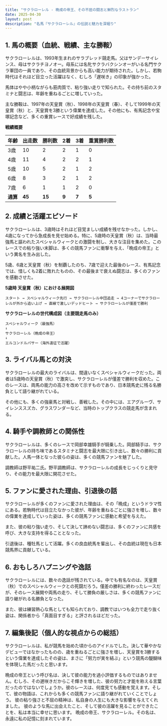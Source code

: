 ```yaml
---
title: "サクラローレル - 晩成の帝王、その不屈の闘志と鮮烈なラストラン"
date: 2025-04-30
layout: post
description: "名馬『サクラローレル』の伝説と魅力を深堀り"
---
```


## 1. 馬の概要（血統、戦績、主な勝鞍）

サクラローレルは、1993年生まれのサラブレッド競走馬。父はサンデーサイレンス、母はサクラチヨノオー。母系には名牝サクラバクシンオーがいる名門サクラ軍団の一員であり、その血統背景からも高い能力が期待された。しかし、若駒時代はそれほど目立った活躍はなく、むしろ「遅咲き」の印象が強かった。

馬体はやや小柄ながらも筋肉質で、粘り強い走りで知られた。その持ち前のスタミナと闘志は、年齢を重ねるごとに増していった。

主な勝鞍は、1997年の天皇賞（秋）、1998年の天皇賞（春）、そして1999年の天皇賞（秋）と、天皇賞を3勝という偉業を達成した。その他にも、有馬記念や宝塚記念など、多くの重賞レースで好成績を残した。

**戦績概要**

| 年齢 | 出走数 | 勝利数 | 2着 | 3着 | 重賞勝利数 |
|---|---|---|---|---|---|
| 3歳 | 10 | 2 | 2 | 1 | 0 |
| 4歳 | 11 | 4 | 2 | 2 | 1 |
| 5歳 | 10 | 5 | 2 | 1 | 2 |
| 6歳 | 8 | 3 | 2 | 1 | 2 |
| 7歳 | 6 | 1 | 1 | 2 | 0 |
| **通算** | **45** | **15** | **9** | **7** | **5** |


## 2. 成績と活躍エピソード

サクラローレルは、3歳時はそれほど目覚ましい成績を残せなかった。しかし、4歳になってから急成長を見せ始める。特に、5歳時の天皇賞（秋）は、当時最強馬と謳われたスペシャルウィークとの激闘を制し、大きな注目を集めた。このレースでの粘り強い末脚は、多くの競馬ファンに衝撃を与え、「晩成の帝王」という異名を生み出した。

5歳、6歳と天皇賞（秋）を制覇したのち、7歳で迎えた最後のレース、有馬記念では、惜しくも2着に敗れたものの、その最後まで衰えぬ闘志は、多くのファンを感動させた。

**5歳時 天皇賞（秋）における展開図**

```
スタート → スペシャルウィーク先行 → サクラローレル中団追走 → 4コーナーでサクラローレルが外から追い上げ → 直線で激しいデッドヒート → サクラローレルが僅差で勝利
```

**サクラローレルの世代構成図（主要競走馬のみ）**

```
スペシャルウィーク（最強馬）
↓
サクラローレル（晩成の帝王）
↓
エルコンドルパサー（海外遠征で活躍）
```


## 3. ライバル馬との対決

サクラローレルの最大のライバルは、間違いなくスペシャルウィークだった。両者は5歳時の天皇賞（秋）で激突し、サクラローレルが僅差で勝利を収めた。このレースは、両馬の能力の高さを改めて示すものであり、日本競馬史に残る名勝負として語り継がれている。

その他にも、多くの強豪馬と対戦し、善戦した。その中には、エアグルーヴ、サイレンススズカ、グラスワンダーなど、当時のトップクラスの競走馬が含まれる。


## 4. 騎手や調教師との関係性

サクラローレルは、多くのレースで岡部幸雄騎手が騎乗した。岡部騎手は、サクラローレルの持ち味であるスタミナと闘志を最大限に引き出し、数々の勝利に貢献した。人馬一体となった彼らの姿は、多くの競馬ファンを魅了した。

調教師は野平祐二氏。野平調教師は、サクラローレルの成長をじっくりと見守り、その能力を最大限に開花させた。


## 5. ファンに愛された理由、引退後の話

サクラローレルが多くのファンに愛された理由は、その「晩成」というドラマ性にある。若駒時代は目立たなかった彼が、年齢を重ねるごとに強さを増し、数々の偉業を達成していった姿は、多くの競馬ファンに感動と希望を与えた。

また、彼の粘り強い走り、そして決して諦めない闘志は、多くのファンに共感を呼び、大きな支持を得ることとなった。

引退後は、種牡馬として活躍。多くの良血統馬を輩出し、その血統は現在も日本競馬界に貢献している。


## 6. おもしろハプニングや逸話

サクラローレルには、数々の逸話が残されている。中でも有名なのは、天皇賞（秋）でのスペシャルウィークとの死闘だろう。僅差の勝利に終わったレースだが、そのレース展開や両馬の走り、そして勝負の厳しさは、多くの競馬ファンに語り継がれる名勝負となった。

また、彼は練習熱心な馬としても知られており、調教ではいつも全力で走り抜く姿は、関係者から「真面目すぎる」と評されるほどだった。


## 7. 編集後記（個人的な視点からの総括）

サクラローレルは、私が競馬を始めた頃からのアイドルでした。決して華やかなデビューではなかったものの、歳を重ねるごとに強さを増し、天皇賞を3勝するという偉業を達成したその姿は、まさに「努力が実を結ぶ」という競馬の醍醐味を体現した馬だったと思います。

晩成の帝王という呼び名は、決して彼の能力を過小評価するものではありません。むしろ、その遅咲きだからこそ輝きを増した、彼の努力と才能を称える言葉だったのではないでしょうか。彼のレースは、何度見ても感動を覚えます。そして、彼の物語は、これからも多くの競馬ファンに語り継がれていくことでしょう。  彼の粘り強さと不屈の精神は、私自身の人生にも大きな影響を与えてくれました。  彼のような馬に出会えたこと、そして彼の活躍を見ることができたことを、私は本当に幸せに思います。  晩成の帝王、サクラローレル。その名は、永遠に私の記憶に刻まれています。
